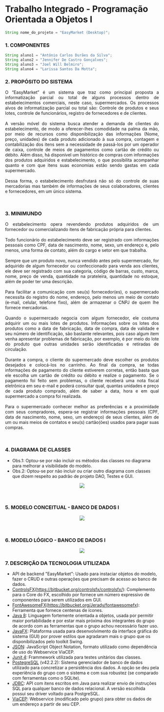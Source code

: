 # Trabalho Integrado - Programação Orientada a Objetos I
```java
String nome_do_projeto = "EasyMarket (Desktop)";
```
### 1. COMPONENTES
```java
String aluno1 = "Antônio Carlos Durães da Silva";
String aluno2 = "Jennifer De Castro Gonçalves";
String aluno3 = "Joel Will Belmiro";
String aluno4 = "Larissa Santos Da Motta";
```

### 2. PROPÓSITO DO SISTEMA
<p align="justify">
O “EasyMarket” é um sistema que traz como principal proposta a informatização parcial ou total de alguns processos dentro de estabelecimentos comerciais, neste caso, supermercados. Os processos alvos de informatização parcial ou total são: Controle de produtos e seus lotes, controle de funcionários, registro de fornecedores e de clientes.<br><br>
A versão móvel do sistema busca atender a demanda de clientes do estabelecimento, de modo a oferecer-lhes comodidade na palma da mão, por meio de recursos como disponibilização das informações (Nome, preço, unidades) de cada produto adicionado à sua compra, contagem e contabilização dos itens sem a necessidade de passá-los por um operador de caixa, controle de meios de pagamentos como cartão de crédito ou débito. Além disso, há disponível um histórico de compras com informações dos produtos adquiridos e estabelecimento, o que possibilita acompanhar quanto e com que itens suas economias estão sendo gastas em cada supermercado.<br><br>
Dessa forma, o estabelecimento desfrutará não só do controle de suas mercadorias mas também de informações de seus colaboradores, clientes e fornecedores, em um único sistema.</p><br>

### 3. MINIMUNDO
<p align="justify">
O estabelecimento opera revendendo produtos adquiridos de um fornecedor ou comercializando itens de fabricação própria para clientes.<br><br>
Todo funcionário do estabelecimento deve ser registrado com informações pessoais como CPF, data de nascimento, nome, sexo, um endereço e, pelo menos, uma forma de contato, além do cargo e setor em que trabalha.<br><br>
Sempre que um produto novo, nunca vendido antes pelo supermercado, for adquirido de algum fornecedor ou confeccionado para venda aos clientes, ele deve ser registrado com sua categoria, código de barras, custo, marca, nome, preço de venda, quantidade na prateleira, quantidade no estoque, além de poder ter uma descrição.<br><br>
Para facilitar a comunicação com seu(s) fornecedor(es), o supermercado necessita do registro do nome, endereço, pelo menos um meio de contato (e-mail, celular, telefone fixo), além de armazenar o CNPJ de quem lhe fornece mercadorias.<br><br>
Quando o supermercado negocia com algum fornecedor, ele costuma adquirir um ou mais lotes de produtos. Informações sobre os lotes dos produtos como a data de fabricação, data de compra, data de validade e seu número de identificação, são bastante relevantes, pois caso algum item venha apresentar problemas de fabricação, por exemplo, é por meio do lote do produto que outras unidades serão identificadas e retiradas de circulação.<br><br>
Durante a compra, o cliente do supermercado deve escolher os produtos desejados e colocá-los no carrinho. Ao final da compra, se todas informações de pagamento do cliente estiverem corretas, então basta que ele escolha um cartão de crédito ou débito e realize o pagamento. Se o pagamento foi feito sem problemas, o cliente receberá uma nota fiscal eletrônica em seu e-mail e poderá consultar qual, quantas unidades e preço de cada produto comprado, além de saber a data, hora e em qual supermercado a compra foi realizada.<br><br>
Para o supermercado conhecer melhor as preferências e a proximidade com seus compradores, espera-se registrar informações pessoais (CPF, data de nascimento, nome, sexo, um endereço) de seus clientes, além de um ou mais meios de contatos e seu(s) cartão(ões) usados para pagar suas compras.
</p><br>

### 4. DIAGRAMA DE CLASSES

- Obs.1: Optou-se por não incluir os métodos das classes no diagrama para melhorar a visibilidade do modelo.
- Obs.2: Optou-se por não incluir ou criar outro diagrama com classes que dizem respeito ao padrão de projeto DAO, Testes e GUI.

<p align="center"><img src="https://github.com/duraes-antonio/rfidmarket_POO1/blob/master/imagens/classes_DIAG.png"></p><br>

### 5. MODELO CONCEITUAL - BANCO DE DADOS I
<p align="center"><img src="https://github.com/duraes-antonio/rfidmarket_POO1/blob/master/imagens/mod_CONCEITUAL.png"></p><br>

### 6. MODELO LÓGICO - BANCO DE DADOS I
<p align="center"><img src="https://github.com/duraes-antonio/rfidmarket_POO1/blob/master/imagens/mod_LOGICO.png"></p>

### 7. DESCRIÇÃO DA TECNOLOGIA UTILIZADA

- API de backend "EasyMarket": Usado para instaciar objetos do modelo, fazer o CRUD e outras operações que precisam de acesso ao banco de dados.
- [ControlsFX](v8.40.14)(https://bitbucket.org/controlsfx/controlsfx/): Complemento para o Core do FX, escolhido por fornece um número expressivo de componentes para serem utilizados em GUI.
- [FontAwesomeFX](v8.9)(https://bitbucket.org/Jerady/fontawesomefx): Ferramenta que fornece centenas de ícones. 
- [Java 8](https://www.java.com/pt_BR/download/): Linguagem fortemente orientada a objetos, usada por permitir maior portabilidade e por estar mais próxima dos integrantes do grupo de acordo com as ferramentas que o grupo achou necessário fazer uso.
- [JavaFX](http://www.oracle.com/technetwork/pt/java/javafx/overview/index.html): Plataforma usada para desenvolvimento da interface gráfica do sistema (GUI) por prover estilos que agradaram mais o grupo que os disponibilizados pelo toolkit Swing.
- [JSON](http://www.java2s.com/Code/Jar/j/Downloadjavajsonjar.htm): JavaScript Object Notation, formato utilizado como dependência de uso do Webservice ViaCEP.
- [Junit 4](https://junit.org/junit4/): Frammework utilizada para testes unitários das classes.
- [PostegreSQL](https://www.postgresql.org/) (v42.2.2): Sistema gerenciador de banco de dados utilizado para concretizar a persistência dos dados. A opção se deu pela experiência do grupo com o sistema e com sua robustez (se comparado com ferramentas como o SQLite).
- [JDBC](https://jdbc.postgresql.org/download.html): API com itens escritos em Java para realizar envio de instruções SQL para qualquer banco de dados relacional. A versão escolhida possui seu driver voltado para PostgreSQL.
- [ViaCEP](https://gitlab.com/parg/ViaCEP): Webservice (modificado pelo grupo) para obter os dados de um endereço a partir de seu CEP.
